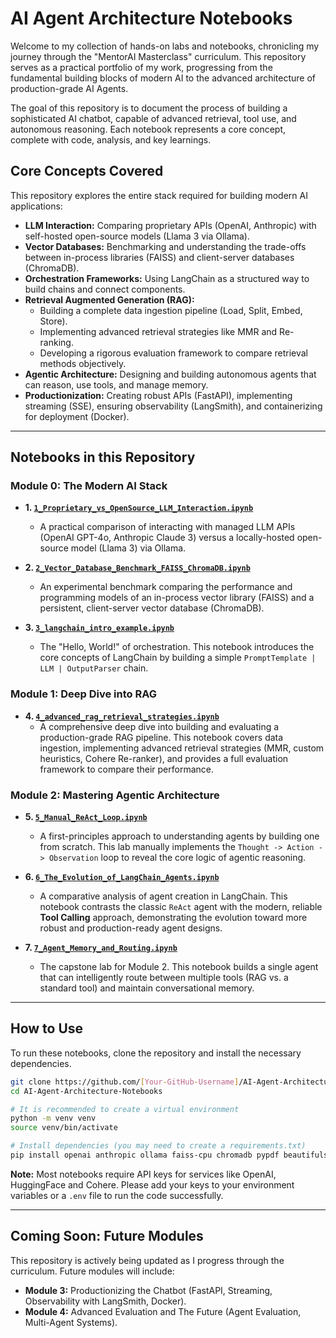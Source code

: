 # AI Agent Architecture Notebooks

Welcome to my collection of hands-on labs and notebooks, chronicling my journey through the "MentorAI Masterclass" curriculum. This repository serves as a practical portfolio of my work, progressing from the fundamental building blocks of modern AI to the advanced architecture of production-grade AI Agents.

The goal of this repository is to document the process of building a sophisticated AI chatbot, capable of advanced retrieval, tool use, and autonomous reasoning. Each notebook represents a core concept, complete with code, analysis, and key learnings.

## Core Concepts Covered

This repository explores the entire stack required for building modern AI applications:

- **LLM Interaction:** Comparing proprietary APIs (OpenAI, Anthropic) with self-hosted open-source models (Llama 3 via Ollama).
- **Vector Databases:** Benchmarking and understanding the trade-offs between in-process libraries (FAISS) and client-server databases (ChromaDB).
- **Orchestration Frameworks:** Using LangChain as a structured way to build chains and connect components.
- **Retrieval Augmented Generation (RAG):**
  - Building a complete data ingestion pipeline (Load, Split, Embed, Store).
  - Implementing advanced retrieval strategies like MMR and Re-ranking.
  - Developing a rigorous evaluation framework to compare retrieval methods objectively.
- **Agentic Architecture:** Designing and building autonomous agents that can reason, use tools, and manage memory.
- **Productionization:** Creating robust APIs (FastAPI), implementing streaming (SSE), ensuring observability (LangSmith), and containerizing for deployment (Docker).

---

## Notebooks in this Repository

### Module 0: The Modern AI Stack

- **1. [`1_Proprietary_vs_OpenSource_LLM_Interaction.ipynb`](./1_Proprietary_vs_OpenSource_LLM_Interaction.ipynb)**

  - A practical comparison of interacting with managed LLM APIs (OpenAI GPT-4o, Anthropic Claude 3) versus a locally-hosted open-source model (Llama 3) via Ollama.

- **2. [`2_Vector_Database_Benchmark_FAISS_ChromaDB.ipynb`](./2_Vector_Database_Benchmark_FAISS_ChromaDB.ipynb)**

  - An experimental benchmark comparing the performance and programming models of an in-process vector library (FAISS) and a persistent, client-server vector database (ChromaDB).

- **3. [`3_langchain_intro_example.ipynb`](./3_langchain_intro_example.ipynb)**
  - The "Hello, World!" of orchestration. This notebook introduces the core concepts of LangChain by building a simple `PromptTemplate | LLM | OutputParser` chain.

### Module 1: Deep Dive into RAG

- **4. [`4_advanced_rag_retrieval_strategies.ipynb`](./4_advanced_rag_retrieval_strategies.ipynb)**
  - A comprehensive deep dive into building and evaluating a production-grade RAG pipeline. This notebook covers data ingestion, implementing advanced retrieval strategies (MMR, custom heuristics, Cohere Re-ranker), and provides a full evaluation framework to compare their performance.

### Module 2: Mastering Agentic Architecture

- **5. [`5_Manual_ReAct_Loop.ipynb`](./5_Manual_ReAct_Loop.ipynb)**

  - A first-principles approach to understanding agents by building one from scratch. This lab manually implements the `Thought -> Action -> Observation` loop to reveal the core logic of agentic reasoning.

- **6. [`6_The_Evolution_of_LangChain_Agents.ipynb`](./6_The_Evolution_of_LangChain_Agents.ipynb)**

  - A comparative analysis of agent creation in LangChain. This notebook contrasts the classic `ReAct` agent with the modern, reliable **Tool Calling** approach, demonstrating the evolution toward more robust and production-ready agent designs.

- **7. [`7_Agent_Memory_and_Routing.ipynb`](./7_Agent_Memory_and_Routing.ipynb)**
  - The capstone lab for Module 2. This notebook builds a single agent that can intelligently route between multiple tools (RAG vs. a standard tool) and maintain conversational memory.

---

## How to Use

To run these notebooks, clone the repository and install the necessary dependencies.

```bash
git clone https://github.com/[Your-GitHub-Username]/AI-Agent-Architecture-Notebooks.git
cd AI-Agent-Architecture-Notebooks

# It is recommended to create a virtual environment
python -m venv venv
source venv/bin/activate

# Install dependencies (you may need to create a requirements.txt)
pip install openai anthropic ollama faiss-cpu chromadb pypdf beautifulsoup4 langchain langchain_openai langchain_community langchain_cohere matplotlib
```

**Note:** Most notebooks require API keys for services like OpenAI, HuggingFace and Cohere. Please add your keys to your environment variables or a `.env` file to run the code successfully.

---

## Coming Soon: Future Modules

This repository is actively being updated as I progress through the curriculum. Future modules will include:

- **Module 3:** Productionizing the Chatbot (FastAPI, Streaming, Observability with LangSmith, Docker).
- **Module 4:** Advanced Evaluation and The Future (Agent Evaluation, Multi-Agent Systems).

